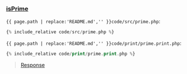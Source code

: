 ### [isPrime](code.zip)

`{{ page.path | replace:'README.md','' }}code/src/prime.php`:

```php
{% include_relative code/src/prime.php %}
```

`{{ page.path | replace:'README.md','' }}code/print/prime.print.php`:

```php
{% include_relative code/print/prime.print.php %}
```

> [Response](response/src/prime.php)
